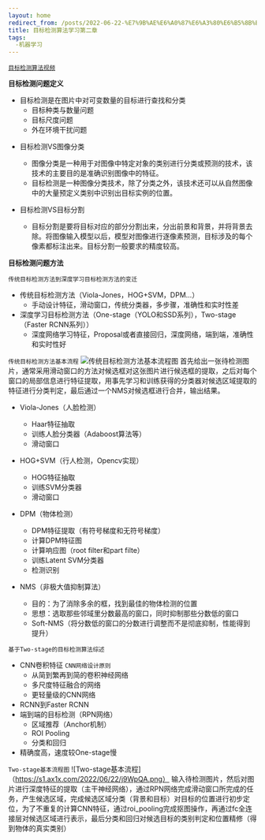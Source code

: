 ```yaml
---
layout: home
redirect_from: /posts/2022-06-22-%E7%9B%AE%E6%A0%87%E6%A3%80%E6%B5%8B%E7%AE%97%E6%B3%95%E5%AD%A6%E4%B9%A0%E7%AC%AC%E4%BA%8C%E7%AB%A0/
title: 目标检测算法学习第二章
tags:
  -机器学习
---
```

[`目标检测算法视频`](https://www.bilibili.com/video/BV1mU4y1m7dN)

**目标检测问题定义**

- 目标检测是在图片中对可变数量的目标进行查找和分类
  - 目标种类与数量问题
  - 目标尺度问题
  - 外在环境干扰问题

<!-- .slide vertical=true -->

- 目标检测VS图像分类
  - 图像分类是一种用于对图像中特定对象的类别进行分类或预测的技术，该技术的主要目的是准确识别图像中的特征。
  - 目标检测是一种图像分类技术，除了分类之外，该技术还可以从自然图像中的大量预定义类别中识别出目标实例的位置。

- 目标检测VS目标分割
  - 目标分割是要将目标对应的部分分割出来，分出前景和背景，并将背景去除。将图像输入模型以后，模型对图像进行逐像素预测，目标涉及的每个像素都标注出来。目标分割一般要求的精度较高。

<!-- .slide vertical=true -->

**目标检测问题方法**

`传统目标检测方法到深度学习目标检测方法的变迁`
- 传统目标检测方法（Viola-Jones，HOG+SVM，DPM...）
  - 手动设计特征，滑动窗口，传统分类器，多步骤，准确性和实时性差
- 深度学习目标检测方法（One-stage（YOLO和SSD系列），Two-stage（Faster RCNN系列））
  - 深度网络学习特征，Proposal或者直接回归，深度网络，端到端，准确性和实时性好

<!-- .slide vertical=true -->

`传统目标检测方法基本流程`
![传统目标检测方法基本流程图](https://s1.ax1x.com/2022/06/22/jpWAAO.png)
首先给出一张待检测图片，通常采用滑动窗口的方法对候选框对这张图片进行候选框的提取，之后对每个窗口的局部信息进行特征提取，用事先学习和训练获得的分类器对候选区域提取的特征进行分类判定，最后通过一个NMS对候选框进行合并，输出结果。

<!-- .slide vertical=true -->

- Viola-Jones（人脸检测）
  - Haar特征抽取
  - 训练人脸分类器（Adaboost算法等）
  - 滑动窗口

- HOG+SVM（行人检测，Opencv实现）
  - HOG特征抽取
  - 训练SVM分类器
  - 滑动窗口

<!-- .slide vertical=true -->

- DPM（物体检测）
  - DPM特征提取（有符号梯度和无符号梯度）
  - 计算DPM特征图
  - 计算响应图（root filter和part filte）
  - 训练Latent SVM分类器
  - 检测识别

- NMS（非极大值抑制算法）
  - 目的：为了消除多余的框，找到最佳的物体检测的位置
  - 思想：选取那些邻域里分数最高的窗口，同时抑制那些分数低的窗口
  - Soft-NMS（将分数低的窗口的分数进行调整而不是彻底抑制，性能得到提升）

<!-- .slide vertical=true -->

`基于Two-stage的目标检测算法综述`
- CNN卷积特征
`CNN网络设计原则`
  - 从简到繁再到简的卷积神经网络
  - 多尺度特征融合的网络
  - 更轻量级的CNN网络
- RCNN到Faster RCNN
- 端到端的目标检测（RPN网络）
  - 区域推荐（Anchor机制）
  - ROI Pooling
  - 分类和回归
- 精确度高，速度较One-stage慢

<!-- .slide vertical=true -->

`Two-stage基本流程图`
![Two-stage基本流程]（https://s1.ax1x.com/2022/06/22/j9WpQA.png）
输入待检测图片，然后对图片进行深度特征的提取（主干神经网络），通过RPN网络完成滑动窗口所完成的任务，产生候选区域，完成候选区域分类（背景和目标）对目标的位置进行初步定位，为了不重复的计算CNN特征，通过roi_pooling完成抠图操作，再通过fc全连接层对候选区域进行表示，最后分类和回归对候选目标的类别判定和位置精修（得到物体的真实类别）
